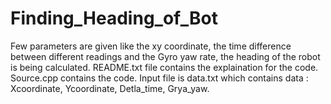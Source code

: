 # Finding_Heading_of_Bot
Few parameters are given like the xy coordinate, the time difference between different readings and the Gyro yaw rate, the heading of the robot is being calculated.
README.txt file contains the explaination for the code.
Source.cpp contains the code.
Input file is data.txt which contains data : Xcoordinate, Ycoordinate, Detla_time, Grya_yaw.


